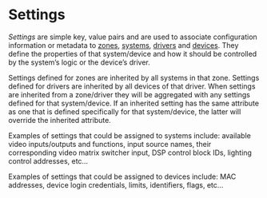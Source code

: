# Settings

_Settings_ are simple key, value pairs and are used to associate configuration information or metadata to [zones](zones.md), [systems](systems.md), [drivers](drivers.md) and [devices](devices.md). They define the properties of that system/device and how it should be controlled by the system’s logic or the device’s driver.

Settings defined for zones are inherited by all systems in that zone. Settings defined for drivers are inherited by all devices of that driver. When settings are inherited from a zone/driver they will be aggregated with any settings defined for that system/device. If an inherited setting has the same attribute as one that is defined specifically for that system/device, the latter will override the inherited attribute.

Examples of settings that could be assigned to systems include: available video inputs/outputs and functions, input source names, their corresponding video matrix switcher input, DSP control block IDs, lighting control addresses, etc…

Examples of settings that could be assigned to devices include: MAC addresses, device login credentials, limits, identifiers, flags, etc…

